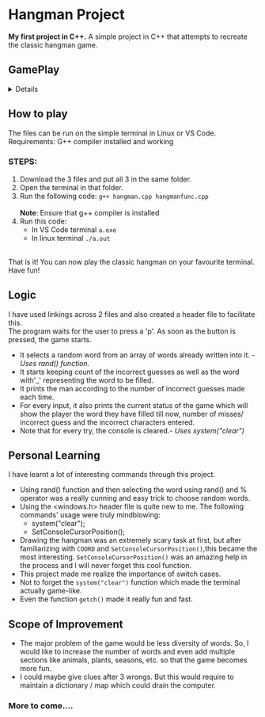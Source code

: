 # Hangman Project
**My first project in C++.**
A simple project in C++ that attempts to recreate the classic hangman game.

## GamePlay
<details>
    
The game starts off on a simple home page:<br>
<img src="./home.png" width="500"/>
<br>
Once 'p' is pressed, the game starts. 
A random word(somewhat) is chosen by the compiler and the player is tasked at guessing it in 7 chances.<br>
<img src="./g2.png" width="500"/><br>
The hangman is drawn at each step. 0 wrong choices would show a happy man.<br>
<img src="g1.png" width="500"> <br>
The player wins if he/she is able to guess the word in 7 chances. <br>
<img src="win.png" width="500"><br>
    OR else..<br>
<img src="lost.png" width="500">

</details>

## How to play
The files can be run on the simple terminal in Linux or VS Code. <br>
Requirements: G++ compiler installed and working

### STEPS:
1. Download the 3 files and put all 3 in the same folder.
1. Open the terminal in that folder.
1. Run the following code: 
`g++ hangman.cpp hangmanfunc.cpp`            
 <br>**Note**: Ensure that g++ compiler is installed<br>
1. Run this code:
    - In VS Code terminal `a.exe`
    - In linux terminal `./a.out`
<br>
That is it! You can now play the classic hangman on your favourite terminal. Have fun!

## Logic
I have used linkings across 2 files and also created a header file to facilitate this.<br>
The program waits for the user to press a 'p'. As soon as the button is pressed, the game starts. 
- It selects a random word from an array of words already written into it. -*Uses rand() function.*
- It starts keeping count of the incorrect guesses as well as the word with'_' representing the word to be filled.
- It prints the man according to the number of incorrect guesses made each time.
- For every input, it also prints the current status of the game which will show the player the word they have filled till now, number of misses/ incorrect guess and the incorrect characters entered.
- Note that for every try, the console is cleared.- *Uses system("clear")*

## Personal Learning

I have learnt a lot of interesting commands through this project. 
- Using rand() function and then selecting the word using rand() and % operator was a really cunning and easy trick to choose random words.
- Using the <windows.h> header file is quite new to me. The following commands' usage were truly mindblowing:
    - system("clear");
    - SetConsoleCursorPosition();
- Drawing the hangman was an extremely scary task at first, but after familiarizing with `COORD` and `SetConsoleCursorPosition()`,this became the most interesting. `SetConsoleCursorPosition()` was an amazing help in the process and I will never forget this cool function.
- This project made me realize the importance of switch cases.
- Not to forget the `system("clear")` function which made the terminal actually game-like.
- Even the function `getch()` made it really fun and fast.

## Scope of Improvement
- The major problem of the game would be less diversity of words. So, I would like to increase the number of words and even add multiple sections like animals, plants, seasons, etc. so that the game becomes more fun.
- I could maybe give clues after 3 wrongs. But this would require to maintain a dictionary / map which could drain the computer.
  
### More to come....
